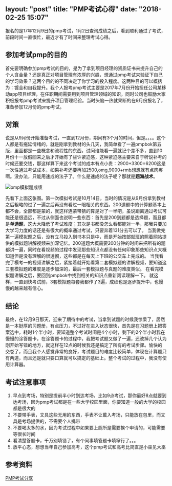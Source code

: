 layout: "post"
title: "PMP考试心得"
date: "2018-02-25 15:07"
---

报名的是17年12月9日的pmp考试，1月2日查询成绩之后，看到顺利通过了考试，前段时间一直很忙，最近才有了时间来整理考试心得。
<!--more-->
## 参加考试pmp的目的

首先要明确参加pmp考试的目的，是为了拿到项目经理的资质证书来提升自己的个人含金量？还是真正对项目管理有浓厚的兴趣，想通过pmp考试来验证下自己的学习效果？这两个目的的不同决定了你学习的投入程度。这两种目的可以概括为：镀金和自我提升。我个人报考pmp考试主要是2017年7月份开始担任公司某移动app项目经理，在任职期间需要用到项目管理领域的知识，同时公司也鼓励大家积极报考pmp考试来提升项目管理经验。当时头脑一热就果断的在9月份报名了，准备参加12月份的pmp考试。

## 对策
说是从9月份开始准备考试，一直到12月份，期间有3个月的时间，但是。。。。这个人都是有拖延情绪的，就是刚拿到教材的头几天，我简单看了一遍pmpbok第五版，里面都是一些概念和流程性的东西，试问谁能看一遍就记个差不多，直到10月份十一放假回来之后才开始有了些许紧迫感，这种紧迫感主要来自于听说补考的时候还要交钱，那这样算下来这个考试的成本有点小贵：2900+3300=6200这是一次性通过考试成本，如果补考还要再加2500,omg,9000+rmb想想就有点肉疼啊。没办法，只能用速成的法子了。什么是速成的法子呢？那就是**题海战术**。


![pmp模拟题成绩](/images/2018/02/pmp模拟题成绩.png)


先看下上面这张图。第一次模拟考试是10月14日，当时的情况是从9月份拿到教材之后粗略的过了一遍之后再没有看过一眼相关的东西。200道题中的计算题基本上都不会，全部都是蒙的，就这样连蒙带猜的算是对了一半吧，虽说距离通过考试可能还是很遥远，不过从侧面也说明一些东西：首先是200到题都是选择题，而且都是**单选题**，这大大降低了考试难度；其次是书都没怎么看都能对一半，那我只要加大学习力度的话还是有很大的概率通过考试，只要奔着131分去可以了。
当我做完第一遍模拟题之后，没有立马投入到书本只是中，而是开始按部就班的照着网站提供的模拟题讲解视频来加深记忆。200道题大概需要200分钟的时间来把所有的题都讲一遍，同时在看视频的过程中发现那些知识点都没有任何印象那些知识点大概知道但是没有理解的很透彻，这些都是在每天上下班的公交车上完成的。
当我看完了模考一的视频讲解之后，紧接着就开始看第二套模拟题的讲解视频，要知道这三套模拟题的难度是逐步加深的，最后一套模拟题与真题的难度类似。
在看完模拟题讲解之后，要回到pmpbok中找到相关的知识点重新阅读理解一下。
就这样，一直到快考试前，3套模拟题每套我都作了3遍，成绩也是逐步提升中，也慢慢的越来越有信心。

## 结论
最终，在12月9日那天，迎来了期待中的考试，当拿到试题的时候我惊呆了，居然是一本挺厚的习题册，有点压力，不过好在进入状态很快，首先是在习题册上把答案选中，耗时1个半小时，要知道整个考试时间是4个小时，剩下的2个半小时我在慢慢的涂答题卡，在涂答题卡的过程中，我把考试题又做了一遍，还改掉几个认为刚开始写错的地方，就这样在12点的时候我还是搞定了所有的考试步骤。愉快的交卷了，而且我个人感觉非常的良好，考试题目的难度比较简单，体现在计算题只有两道，而且还是就只要口算就可以搞定的基础上。整个考试的过程中，我没有使用计算器。

## 考试注意事项
1. 早点到考场，特别是提前半小时到达考场，比如9点考试，那你最好8点就要到达考场，因为pmp考试都是在一些大学校园里面，你要知道一般的大学的校园都是很大的
2. 不要带手表，文具这些无用的东西，手表不让戴入考场，只能放在包里，而文具是考场提供的，不需要个人携带
3. 不要喝太多的水，因为考试过程中如果要上厕所是需要挨个申请的，可能需要等很长时间
4. 看清楚答题卡，千万别填错了，有个同事填答题卡填窜行了。。。
5. 放平心态，想想当年自己参加高考，这个pmp考试和高考比简直是小巫见大巫

## 参考资料
[PMP考试分享](https://www.zhihu.com/question/19882243)
